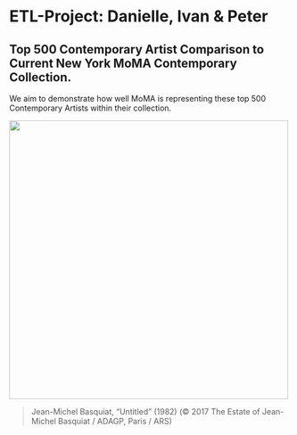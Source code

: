 # ETL-Project: Danielle, Ivan & Peter
## Top 500 Contemporary Artist Comparison to Current New York MoMA Contemporary Collection.

We aim to demonstrate how well MoMA is representing these top 500 Contemporary Artists within their collection.


<img src="https://hyperallergic.com/wp-content/uploads/2017/05/9761-lot-24.jpg" width="500" align="middle">

>Jean-Michel Basquiat, “Untitled” (1982) 
>(© 2017 The Estate of Jean-Michel Basquiat / ADAGP, Paris / ARS)

